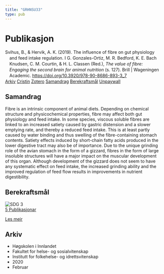 ```yaml
---
title: "GRHNSU33"
type: pub
---
```

<h1>Publikasjon</h1>
<article id="csl-bib-container-GRHNSU33" class="csl-bib-container">
  <div class="csl-bib-body" style="line-height: 1.35; padding-left: 1em; text-indent:-1em;">
  <div class="csl-entry">Svihus, B., &amp; Hervik, A. K. (2019). The influence of fibre on gut physiology and feed intake regulation. I G. Gonzales-Ortiz, M. R. Bedford, K. E. Bach Knudsen, C. M. Courtin, &amp; H. L. Classen (Red.), <i>The value of fibre: Engaging the second brain for animal nutrition</i> (s. 127). Brill | Wageningen Academic. <a href="https://doi.org/10.3920/978-90-8686-893-3_7">https://doi.org/10.3920/978-90-8686-893-3_7</a></div>
</div>
  <div class="csl-bib-buttons">
    <a href="#taxonomy-article-GRHNSU33" class="csl-bib-button">Arkiv</a>
    <a href="https://app.cristin.no/results/show.jsf?id=1795399" alt="Cristin URL" class="csl-bib-button">Cristin</a>
    <a href="http://zotero.org/groups/5402882/items/GRHNSU33" alt="Zotero URL" class="csl-bib-button">Zotero</a>
    <a href="#abstract-article-GRHNSU33" class="csl-bib-button">Samandrag</a>
    <a href="#sdg-article-GRHNSU33" class="csl-bib-button">Berekraftsmål</a>
    <a href="https://doi.org/10.3920/978-90-8686-893-3_7" class="csl-bib-button">Unpaywall</a>
  </div>
  <div id="csl-bib-meta-container-GRHNSU33"></div>
</article>
<div id="csl-bib-meta-GRHNSU33" class="csl-bib-meta">
  <article id="abstract-article-GRHNSU33" class="abstract-article">
    <h1>Samandrag</h1>
    Fibre is an intrinsic component of animal diets. Depending on chemical structure and physicochemical properties, fibre may affect both gut physiology and feed intake. In some species, viscous soluble fibres are linked to an increased satiety caused by gastric distension and a slower emptying rate, and thereby a reduced feed intake. This is at least partly caused by water binding and thus swelling of the fibre-containing stomach contents. Satiety effects induced by short-chain fatty acids produced in the lower digestive tract may also be of importance. Due to the unique grinding role of the avian stomach in the form of a gizzard, fibres in the form of large insoluble structures will have a major impact on the muscular development of this organ. Although development of the gizzard does not seem to have any systematic effect on feed intake, the increased grinding ability and the improved regulation of feed flow results in improvements in nutrient digestibility.
  </article>
  <article id="sdg-article-GRHNSU33" class="sdg-article">
    <h1>Berekraftsmål</h1>
    <div class="sdg-container"><div id="sdg3" class="sdg"> <img src="{{< params subfolder >}}images/sdg/sdg03_no.png" class="image" alt="SDG 3"> <div class="sdg-overlay"> <a href="{{< params subfolder >}}no/archive/?sdg=3#archive" class="sdg-publication-count"><span>5</span> Publikasjonar</a> <p><a href="NA" class="sdg-read-more">Les meir</a></p> </div> </div></div>
  </article>
  <article id="taxonomy-article-GRHNSU33" class="taxonomy-article">
    <h1>Arkiv</h1>
    <ul>
      <li>Høgskolen i Innlandet</li>
      <li>Fakultet for helse- og sosialvitenskap</li>
      <li>Institutt for folkehelse- og idrettsvitenskap</li>
      <li>2020</li>
      <li>Februar</li>
    </ul>
  </article>
</div>
